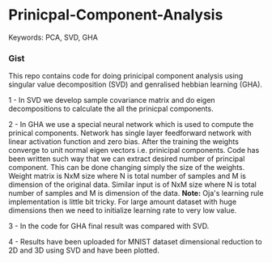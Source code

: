 # Prinicpal-Component-Analysis
Keywords: PCA, SVD, GHA 

### Gist
This repo contains code for doing prinicipal component analysis using singular value decomposition (SVD) and genralised hebbian learning (GHA). 

1 - In SVD we develop sample covariance matrix and do eigen decompositions to calculate the all the prinicpal components. 

2 - In GHA we use a special neural network which is used to compute the prinical components. Network has single layer feedforward network with linear activation function and zero bias. After the training the weights converge to unit normal eigen vectors i.e. prinicipal components. Code has been written such way that we can extract desired number of principal component. This can be done changing simply the size of the weights. Weight matrix is NxM size where N is total number of samples and M is dimension of the original data. Similar input is of NxM size where N is total number of samples and M is dimension of the data. **Note:** Oja's learning rule implementation is little bit tricky. For large amount dataset with huge dimensions then we need to initialize learning rate to very low value. 

3 - In the code for GHA final result was compared with SVD.

4 - Results have been uploaded for MNIST dataset dimensional reduction to 2D and 3D using SVD and have been plotted. 
